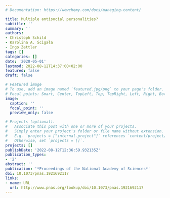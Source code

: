 ```yaml
---
# Documentation: https://wowchemy.com/docs/managing-content/

title: Multiple antisocial personalities?
subtitle: ''
summary: ''
authors:
- Christoph Schild
- Karolina A. Ścigała
- Ingo Zettler
tags: []
categories: []
date: '2020-05-01'
lastmod: 2022-08-12T14:37:00+02:00
featured: false
draft: false

# Featured image
# To use, add an image named `featured.jpg/png` to your page's folder.
# Focal points: Smart, Center, TopLeft, Top, TopRight, Left, Right, BottomLeft, Bottom, BottomRight.
image:
  caption: ''
  focal_point: ''
  preview_only: false

# Projects (optional).
#   Associate this post with one or more of your projects.
#   Simply enter your project's folder or file name without extension.
#   E.g. `projects = ["internal-project"]` references `content/project/deep-learning/index.md`.
#   Otherwise, set `projects = []`.
projects: []
publishDate: '2022-08-12T12:36:59.932135Z'
publication_types:
- '2'
abstract: ''
publication: '*Proceedings of the National Academy of Sciences*'
doi: 10.1073/pnas.1921692117
links:
- name: URL
  url: http://www.pnas.org/lookup/doi/10.1073/pnas.1921692117
---
```

